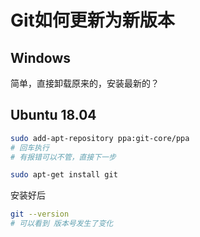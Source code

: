 # Git如何更新为新版本

## Windows

简单，直接卸载原来的，安装最新的？

## Ubuntu 18.04

```bash
sudo add-apt-repository ppa:git-core/ppa
# 回车执行
# 有报错可以不管，直接下一步
```

```bash
sudo apt-get install git
```

安装好后

```bash
git --version
# 可以看到 版本号发生了变化
```

